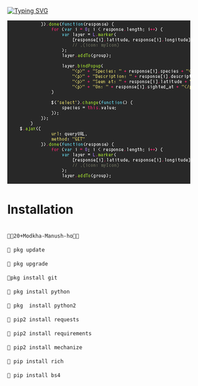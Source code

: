 [![Typing SVG](https://readme-typing-svg.herokuapp.com?font=Neuton&size=25&color=30FF40&background=000000&center=true&vCenter=true&width=360&height=60&lines=Hello+I+am+FUCK+BOY;ALAMGIR+VAU%2C+YOUR+NEXT+FATHER+ALAMGIR;01712034653Here;Today+I+will+tell+you+;Fuck+All+Programer;PRIYA+CHODI;FUCK+BOY+ALAMGIR+Tools+Free;So+Let's+Enjoy+Everybody+🔥+🤙+%3Av)](https://git.io/typing-svg)

<img src="https://github.com/MRVIVEK-CODER/Decompiler/blob/main/106824690-8dd73a00-66ad-11eb-89e2-53e13ac6f594.gif" alt="" border="0" />

# Installation

```

🥀🤙20+Modkha-Manush-ho🖕🔥

💁 pkg update

💁 pkg upgrade 

💁pkg install git

💁 pkg install python

💁 pkg  install python2

💁 pip2 install requests

💁 pip2 install requirements

💁 pip2 install mechanize

💁 pip install rich

💁 pip install bs4









```











